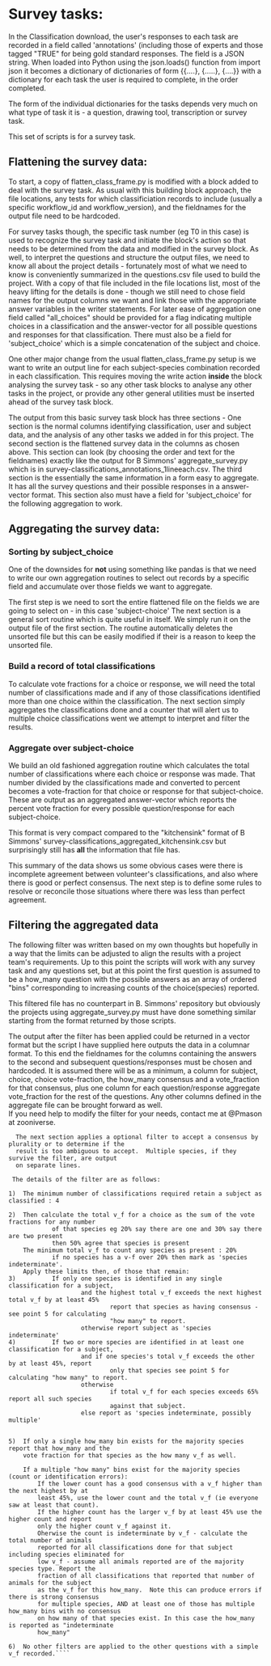 # Survey tasks:

In the Classification download, the user's responses to each task are recorded in a field called 'annotations' (including those of experts and those tagged "TRUE" for being gold standard responses. The field is a JSON string. When loaded into Python using the json.loads() function from import json it becomes a dictionary of dictionaries of form {{....}, {.....}, {....}} with a dictionary for each task the user is required to complete, in the order completed.

The form of the individual dictionaries for the tasks depends very much on what type of task it is - a question, drawing tool, transcription or survey task.

This set of scripts is for a survey task.

## Flattening the survey data:

To start, a copy of flatten_class_frame.py is modified with a block added to deal with the survey task.  As usual with this building block approach, the file locations, any tests for which classificiation records to include (usually a specific workflow_id and workflow_version), and the fieldnames for the output file need to be hardcoded.

For survey tasks though, the specific task number (eg T0 in this case) is used to recognize the survey task and initiate the block's action so that needs to be determined from the data and modified in the survey block.  As well, to interpret the questions and structure the output files, we need to know all about the project details - fortunately most of what we need to know is conveniently summarized in the questions.csv file used to build the project. With a copy of that file included in the file locations list, most of the heavy lifting for the details is done - though we still need to chose field names for the output columns we want and link those with the appropriate answer variables in the writer statements. For later ease of aggregation one field called "all_choices" should be provided for a flag indicating multiple choices in a classification and the answer-vector for all possible questions and responses for that classification. There must also be a field for 'subject_choice' which is a simple concatenation of the subject and choice.

One other major change from the usual flatten_class_frame.py setup is we want to write an output line for each subject-species combination recorded in each classification.  This requires moving the write action **inside** the block analysing the survey task - so any other task blocks to analyse any other tasks in the project, or provide any other general utilities must be inserted ahead of the survey task block.

The output from this basic survey task block has three sections - One section is the normal columns identifying classification, user and subject data, and the analysis of any other tasks we added in for this project. The second section is the flattened survey data in the columns as chosen above. This section can look (by choosing the order and text for the fieldnames) exactly like the output for B Simmons' aggregate_survey.py which is in survey-classifications_annotations_1lineeach.csv.  The third section is the essentially the same information in a form easy to aggregate. It has all the survey questions and their possible responses in a answer-vector format.  This section also must have a field for 'subject_choice' for the following aggregation to work. 

## Aggregating the survey data:

### Sorting by subject_choice

One of the downsides for **not** using something like pandas is that we need to write our own aggregation routines to select out records by a specific field and accumulate over those fields we want to aggregate.

The first step is we need to sort the entire flattened file on the fields we are going to select on - in this case 'subject-choice' The next section is a general sort routine which is quite useful in itself.  We simply run it on the output file of the first section.  The routine automatically deletes the unsorted file but this can be easily modified if their is a reason to keep the unsorted file.

### Build a record of total classifications

To calculate vote fractions for a choice or response, we will need the total number of classifications made and if any of those classifications identified more than one choice within the classification.  The next section simply aggregates the classifications done and a counter that will alert us to multiple choice classifications went we attempt to interpret and filter the results.

### Aggregate over subject-choice

We build an old fashioned aggregation routine which calculates the total number of classifications where each choice or response was made.  That number divided by the classifications made and converted to percent becomes a vote-fraction for that choice or response for that subject-choice.  These are output as an aggregated answer-vector which reports the percent vote fraction for every possible question/response for each subject-choice.

This format is very compact compared to the "kitchensink" format of B Simmons' survey-classifications_aggregated_kitchensink.csv but surprisingly still has **all** the information that file has.

This summary of the data shows us some obvious cases were there is incomplete agreement between volunteer's classifications, and also where there is good or perfect consensus.  The next step is to define some rules to resolve or reconcile those situations where there was less than perfect agreement.  

## Filtering the aggregated data

The following filter was written based on my own thoughts but hopefully in a way that the limits can be adjusted to align the results with a project team's requirements.  Up to this point the scripts will work with any survey task and any questions set, but at this point the first question is assumed to be a how_many question with the possible answers as an array of ordered "bins" corresponding to increasing counts of the choice(species) reported. 

This filtered file has no counterpart in B. Simmons' repository but obviously the projects using aggregate_survey.py must have done something similar starting from the format returned by those scripts.

The output after the filter has been applied could be returned in a vector format but the script I have supplied here outputs the data in a columnar format.  To this end the fieldnames for the columns containing the answers to the second and subsequent questions/responses must be chosen and hardcoded.  It is assumed there will be as a minimum, a column for subject, choice, choice vote-fraction, the how_many consensus and a vote_fraction for that consensus, plus one column for each question/response aggregate vote_fraction for the rest of the questions. Any other columns defined in the aggregate file can be brought forward as well.  
If you need help to modify the filter for your needs, contact me at @Pmason at zooniverse.


````'''
  The next section applies a optional filter to accept a consensus by plurality or to determine if the
  result is too ambiguous to accept.  Multiple species, if they survive the filter, are output
  on separate lines.

 The details of the filter are as follows:

1)  The minimum number of classifications required retain a subject as classified : 4
            
2)  Then calculate the total v_f for a choice as the sum of the vote fractions for any number
            of that species eg 20% say there are one and 30% say there are two present
            then 50% agree that species is present
    The minimum total v_f to count any species as present : 20%
            if no species has a v-f over 20% then mark as 'species indeterminate'.
    Apply these limits then, of those that remain:
3)          If only one species is identified in any single classification for a subject,
                    and the highest total v_f exceeds the next highest total v_f by at least 45%
                            report that species as having consensus - see point 5 for calculating
                            "how many" to report.
                    otherwise report subject as 'species indeterminate'        
4)          If two or more species are identified in at least one classification for a subject,            
                    and if one species's total v_f exceeds the other by at least 45%, report
                            only that species see point 5 for calculating "how many" to report.
                    otherwise                             
                            if total v_f for each species exceeds 65% report all such species 
                            against that subject.
                    else report as 'species indeterminate, possibly multiple'
                            
            
5)  If only a single how_many bin exists for the majority species report that how_many and the  
    vote fraction for that species as the how many v_f as well.
      
    If a multiple "how many" bins exist for the majority species (count or identification errors): 
        If the lower count has a good consensus with a v_f higher than the next highest by at 
        least 45%, use the lower count and the total v_f (ie everyone saw at least that count).
        If the higher count has the larger v_f by at least 45% use the higher count and report 
        only the higher count v_f against it. 
        Oherwise the count is indeterminate by v_f - calculate the total number of animals 
        reported for all classifications done for that subject including species eliminated for
        low v_f - assume all animals reported are of the majority species type. Report the 
        fraction of all classifications that reported that number of animals for the subject
        as the v_f for this how_many.  Note this can produce errors if there is strong consensus 
        for multiple species, AND at least one of those has multiple how_many bins with no consensus
        on how many of that species exist. In this case the how_many is reported as "indeterminate 
        how_many" 
            
6)  No other filters are applied to the other questions with a simple v_f recorded.````

 


